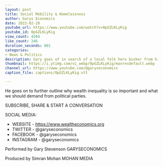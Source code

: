 ```yaml
---
layout: post
title: Social Mobility & Homelessness
author: Garys Economics
date: 2022-02-20
youtube_url: https://www.youtube.com/watch?v=0pGZLKLyKig
youtube_id: 0pGZLKLyKig
view_count: 4204
like_count: 246
duration_seconds: 601
categories:
- News & Politics
description: Gary goes of in search of a local folk hero busker from his student days and talks about the problem of Homelessness & Social Mobility under this current government.
thumbnail: https://i.ytimg.com/vi_webp/0pGZLKLyKig/maxresdefault.webp
channel_url: https://www.youtube.com/@garyseconomics
caption_file: captions/0pGZLKLyKig.vtt

---
```


He goes on to further outline why wealth inequality is so important and what we should demand from political parties.


SUBSCRIBE, SHARE & START A CONVERSATION


SOCIAL MEDIA:
- WEBSITE - https://www.wealtheconomics.org
- TWITTER - @garyseconomics
- FACEBOOK - @garyseconomics
- INSTAGRAM - @garyseconomics


Performed by Gary Stevenson
GARYSECONOMICS


Produced by Simran Mohan
MOHAN MEDIA
